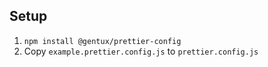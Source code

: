 ## Setup

1.  `npm install @gentux/prettier-config`
2.  Copy `example.prettier.config.js` to `prettier.config.js`
